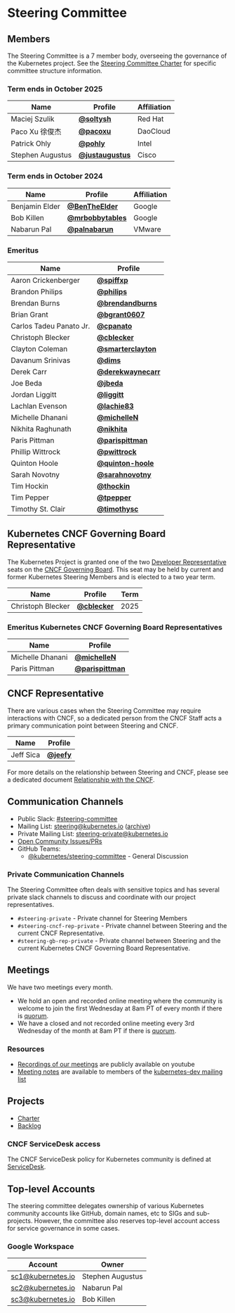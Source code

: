# Steering Committee

## Members

The Steering Committee is a 7 member body, overseeing the governance of the
Kubernetes project. See the [Steering Committee Charter](charter.md) for
specific committee structure information.

### Term ends in October 2025

| Name | Profile | Affiliation |
| ---- | ------- | ----------- |
| Maciej Szulik | **[@soltysh](https://github.com/soltysh)** | Red Hat |
| Paco Xu 徐俊杰 | **[@pacoxu](https://github.com/pacoxu)** | DaoCloud |
| Patrick Ohly | **[@pohly](https://github.com/pohly)** | Intel |
| Stephen Augustus | **[@justaugustus](https://github.com/justaugustus)** | Cisco |

### Term ends in October 2024

| Name | Profile | Affiliation |
| ---- | ------- | ----------- |
| Benjamin Elder | **[@BenTheElder](https://github.com/bentheelder)** | Google |
| Bob Killen | **[@mrbobbytables](https://github.com/mrbobbytables)** | Google |
| Nabarun Pal | **[@palnabarun](https://github.com/palnabarun)** | VMware |

### Emeritus

| Name | Profile |
| ---- | ------- |
| Aaron Crickenberger | **[@spiffxp](https://github.com/spiffxp)** |
| Brandon Philips | **[@philips](https://github.com/philips)** |
| Brendan Burns | **[@brendandburns](https://github.com/brendandburns)** |
| Brian Grant | **[@bgrant0607](https://github.com/bgrant0607)** |
| Carlos Tadeu Panato Jr. | **[@cpanato](https://github.com/cpanato)** |
| Christoph Blecker | **[@cblecker](https://github.com/cblecker)** |
| Clayton Coleman | **[@smarterclayton](https://github.com/smarterclayton)** |
| Davanum Srinivas | **[@dims](https://github.com/dims)** |
| Derek Carr | **[@derekwaynecarr](https://github.com/derekwaynecarr)** |
| Joe Beda | **[@jbeda](https://github.com/jbeda)** |
| Jordan Liggitt | **[@liggitt](https://github.com/liggitt)** |
| Lachlan Evenson | **[@lachie83](https://github.com/lachie83)** |
| Michelle Dhanani | **[@michelleN](https://github.com/michelleN)** |
| Nikhita Raghunath | **[@nikhita](https://github.com/nikhita)** |
| Paris Pittman | **[@parispittman](https://github.com/parispittman)** |
| Phillip Wittrock | **[@pwittrock](https://github.com/pwittrock)** |
| Quinton Hoole | **[@quinton-hoole](https://github.com/quinton-hoole)** |
| Sarah Novotny | **[@sarahnovotny](https://github.com/sarahnovotny)** |
| Tim Hockin | **[@thockin](https://github.com/thockin)** |
| Tim Pepper | **[@tpepper](https://github.com/tpepper)** |
| Timothy St. Clair | **[@timothysc](https://github.com/timothysc)** |


## Kubernetes CNCF Governing Board Representative

The Kubernetes Project is granted one of the two [Developer Representative]
seats on the [CNCF Governing Board]. This seat may be held by current and
former Kubernetes Steering Members and is elected to a two year term.

| Name | Profile | Term |
| ---- | ------- | ---- |
| Christoph Blecker | **[@cblecker](https://github.com/cblecker)** | 2025 |

### Emeritus Kubernetes CNCF Governing Board Representatives

| Name | Profile |
| ---- | ------- |
| Michelle Dhanani | **[@michelleN](https://github.com/michelleN)** |
| Paris Pittman | **[@parispittman](https://github.com/parispittman)** |

[Developer Representative]: https://github.com/cncf/foundation/blob/main/maintainers-election-policy.md#developer-representation-on-the-cncf-gb
[CNCF Governing Board]: https://www.cncf.io/people/governing-board/

## CNCF Representative

There are various cases when the Steering Committee may require interactions
with CNCF, so a dedicated person from the CNCF Staff acts a primary
communication point between Steering and CNCF.

| Name | Profile |
| ---- | ------- |
| Jeff Sica | **[@jeefy](https://github.com/jeefy)** |

For more details on the relationship between Steering and CNCF, please see a
dedicated document [Relationship with the CNCF](operations/cncf-and-k8s.md).


## Communication Channels

- Public Slack: [#steering-committee](https://kubernetes.slack.com/messages/steering-committee)
- Mailing List: steering@kubernetes.io ([archive](https://groups.google.com/a/kubernetes.io/forum/#!forum/steering))
- Private Mailing List: steering-private@kubernetes.io
- [Open Community Issues/PRs](https://github.com/kubernetes/community/labels/committee%2Fsteering)
- GitHub Teams:
  - [@kubernetes/steering-committee](https://github.com/orgs/kubernetes/teams/steering-committee) - General Discussion

### Private Communication Channels

The Steering Committee often deals with sensitive topics and has several
private slack channels to discuss and coordinate with our project representatives.

- `#steering-private` - Private channel for Steering Members
- `#steering-cncf-rep-private` - Private channel between Steering and the
   current CNCF Representative.
- `#steering-gb-rep-private` - Private channel between Steering and the current
   Kubernetes CNCF Governing Board Representative.

## Meetings

We have two meetings every month.

- We hold an open and recorded online meeting where the community is welcome to join the first Wednesday at 8am PT of every month if there is [quorum](charter.md#quorum).
- We have a closed and not recorded online meeting every 3rd Wednesday of the month at 8am PT if there is [quorum](charter.md#quorum).

### Resources

- [Recordings of our meetings](https://www.youtube.com/watch?v=YAzgJRQxsdc&list=PL69nYSiGNLP1yP1B_nd9-drjoxp0Q14qM) are publicly available on youtube
- [Meeting notes](https://bit.ly/k8s-steering-wd) are available to members of the [kubernetes-dev mailing list](https://groups.google.com/forum/#!forum/kubernetes-dev)

## Projects

- [Charter](charter.md)
- [Backlog](https://github.com/orgs/kubernetes/projects/40)


### CNCF ServiceDesk access

The CNCF ServiceDesk policy for Kubernetes community is defined at [ServiceDesk](operations/service-desk.md).

## Top-level Accounts

The steering committee delegates ownership of various Kubernetes community accounts like GitHub, domain names, etc to SIGs and sub-projects. However, the committee also reserves top-level account access for service governance in some cases.

### Google Workspace

| Account | Owner |
| ------- | ----- |
| sc1@kubernetes.io | Stephen Augustus |
| sc2@kubernetes.io | Nabarun Pal |
| sc3@kubernetes.io | Bob Killen |

